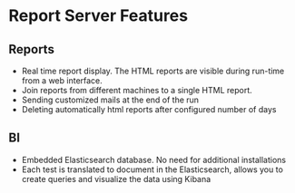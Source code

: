 # Report Server Features

## Reports 
* Real time report display. The HTML reports are visible during run-time from a web interface.
* Join reports from different machines to a single HTML report. 
* Sending customized mails at the end of the run
* Deleting automatically html reports after configured number of days

## BI
* Embedded Elasticsearch database. No need for additional installations
* Each test is translated to document in the Elasticsearch, allows you to create queries and visualize the data using Kibana
